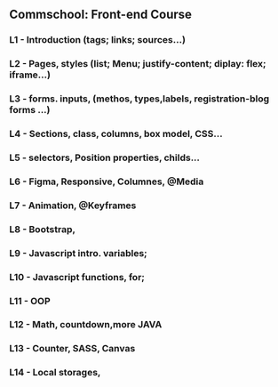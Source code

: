 ## Commschool: Front-end Course
### L1 - Introduction (tags; links; sources...)
### L2 - Pages, styles (list; Menu; justify-content; diplay: flex; iframe...)
### L3 - forms. inputs, (methos, types,labels, registration-blog forms ...)
### L4 - Sections, class, columns, box model, CSS...
### L5 - selectors, Position properties, childs...
### L6 - Figma, Responsive, Columnes, @Media
### L7 - Animation, @Keyframes
### L8 - Bootstrap, 
### L9 - Javascript intro. variables;
### L10 - Javascript functions, for;
### L11 - OOP
### L12 - Math, countdown,more JAVA
### L13 - Counter, SASS, Canvas
### L14 - Local storages, 
